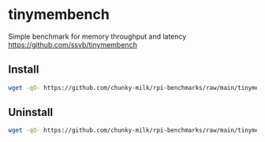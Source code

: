 #  tinymembench
 Simple benchmark for memory throughput and latency 
 https://github.com/ssvb/tinymembench
 
## Install
```bash
wget -qO- https://github.com/chunky-milk/rpi-benchmarks/raw/main/tinymembench/install.sh | bash
```

## Uninstall
```bash
wget -qO- https://github.com/chunky-milk/rpi-benchmarks/raw/main/tinymembench/uninstall.sh | bash
```
